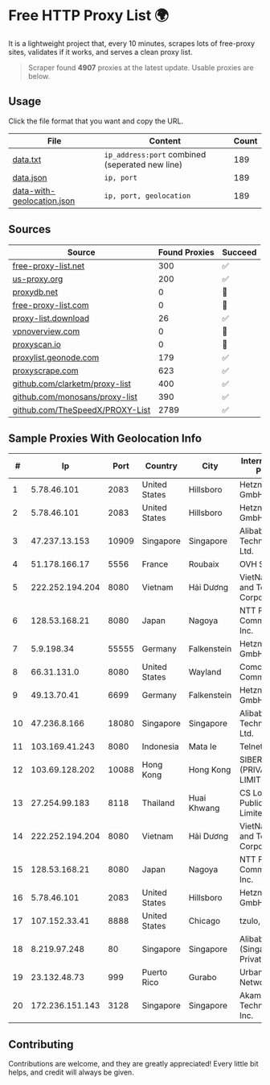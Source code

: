 
# Free HTTP Proxy List 🌍

It is a lightweight project that, every 10 minutes, scrapes lots of free-proxy sites, validates if it works, and serves a clean proxy list.


> Scraper found **4907** proxies at the latest update. Usable proxies are below.

## Usage

Click the file format that you want and copy the URL.


|File|Content|Count|
|----|-------|-----|
|[data.txt](https://raw.githubusercontent.com/themiralay/Proxy-List-World/master/data.txt)|`ip_address:port` combined (seperated new line)|189|
|[data.json](https://raw.githubusercontent.com/themiralay/Proxy-List-World/master/data.json)|`ip, port`|189|
|[data-with-geolocation.json](https://raw.githubusercontent.com/themiralay/Proxy-List-World/master/data-with-geolocation.json)|`ip, port, geolocation`|189|

## Sources

|Source|Found Proxies|Succeed|
|------|-------------|-------|
|[free-proxy-list.net](https://free-proxy-list.net)|300|✅|
|[us-proxy.org](https://www.us-proxy.org)|200|✅|
|[proxydb.net](http://proxydb.net)|0|🚫|
|[free-proxy-list.com](https://free-proxy-list.com/?page=&port=&type%5B%5D=http&type%5B%5D=https&up_time=0&search=Search)|0|🚫|
|[proxy-list.download](https://www.proxy-list.download/HTTP)|26|✅|
|[vpnoverview.com](https://vpnoverview.com/privacy/anonymous-browsing/free-proxy-servers)|0|🚫|
|[proxyscan.io](https://www.proxyscan.io)|0|🚫|
|[proxylist.geonode.com](https://proxylist.geonode.com/api/proxy-list?limit=300&page=1&sort_by=lastChecked&sort_type=desc&protocols=http,https)|179|✅|
|[proxyscrape.com](https://api.proxyscrape.com/v2/?request=displayproxies&protocol=http&timeout=10000&country=all&ssl=all&anonymity=all)|623|✅|
|[github.com/clarketm/proxy-list](https://raw.githubusercontent.com/clarketm/proxy-list/master/proxy-list-raw.txt)|400|✅|
|[github.com/monosans/proxy-list](https://raw.githubusercontent.com/monosans/proxy-list/main/proxies/http.txt)|390|✅|
|[github.com/TheSpeedX/PROXY-List](https://raw.githubusercontent.com/TheSpeedX/PROXY-List/master/http.txt)|2789|✅|


## Sample Proxies With Geolocation Info

|#|Ip|Port|Country|City|Internet Service Provider|
|-|--|----|-------|----|-------------------------|
|1|5.78.46.101|2083|United States|Hillsboro|Hetzner Online GmbH|
|2|5.78.46.101|2083|United States|Hillsboro|Hetzner Online GmbH|
|3|47.237.13.153|10909|Singapore|Singapore|Alibaba (US) Technology Co., Ltd.|
|4|51.178.166.17|5556|France|Roubaix|OVH SAS|
|5|222.252.194.204|8080|Vietnam|Hải Dương|VietNam Post and Telecom Corporation|
|6|128.53.168.21|8080|Japan|Nagoya|NTT PC Communications, Inc.|
|7|5.9.198.34|55555|Germany|Falkenstein|Hetzner Online GmbH|
|8|66.31.131.0|8080|United States|Wayland|Comcast Cable Communications|
|9|49.13.70.41|6699|Germany|Falkenstein|Hetzner Online GmbH|
|10|47.236.8.166|18080|Singapore|Singapore|Alibaba (US) Technology Co., Ltd.|
|11|103.169.41.243|8080|Indonesia|Mata Ie|Telnet Indonesia|
|12|103.69.128.202|10088|Hong Kong|Hong Kong|SIBERFY (PRIVATE) LIMITED|
|13|27.254.99.183|8118|Thailand|Huai Khwang|CS Loxinfo Public Company Limited|
|14|222.252.194.204|8080|Vietnam|Hải Dương|VietNam Post and Telecom Corporation|
|15|128.53.168.21|8080|Japan|Nagoya|NTT PC Communications, Inc.|
|16|5.78.46.101|2083|United States|Hillsboro|Hetzner Online GmbH|
|17|107.152.33.41|8888|United States|Chicago|tzulo, inc.|
|18|8.219.97.248|80|Singapore|Singapore|Alibaba Cloud (Singapore) Private Limited|
|19|23.132.48.73|999|Puerto Rico|Gurabo|Urban Wifi Networks LLC|
|20|172.236.151.143|3128|Singapore|Singapore|Akamai Technologies, Inc.|



## Contributing

Contributions are welcome, and they are greatly appreciated! Every
little bit helps, and credit will always be given.

